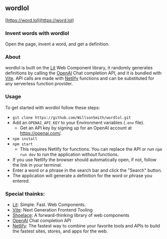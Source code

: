 ## wordlol
[https://word.lol](https://word.lol)

### Invent words with wordlol
Open the page, invent a word, and get a definition.

### About
wordlol is built on the [Lit](http://lit.dev) Web Component library, it randomly generates definitions by calling the [OpenAI](https://platform.openai.com/docs/guides/chat) Chat completion API, and it is bundled with [Vite](https://vitejs.dev). API calls are made with [Netlify](https://netlify.com) functions and can be substituted for any serverless function provider.


### Usage

To get started with wordlol follow these steps:

- `git clone https://github.com/WillsonSmith/wordlol.git`
- Add an `OPENAI_API_KEY` to your Environment variables (`.env` file).
  - Get an API key by signing up for an OpenAI account at https://openai.com/.
- `npm install`
- `npm start`
  - This requires Netlify for functions. You can replace the API or run `npm run dev` to run the application without functions.
- If you use Netlify the browser should automatically open, if not, follow the link in your terminal.
- Enter a word or a phrase in the search bar and click the "Search" button.
- The application will generate a definition for the word or phrase you entered.

### Special thainks:

- [Lit](https://lit.dev): Simple. Fast. Web Components.
- [Vite](https://vitejs.dev): Next Generation Frontend Tooling
- [Shoelace](https://shoelace.style): A forward-thinking library of web components
- [OpenAI](https://platform.openai.com/docs/guides/chat) Chat completion API
- [Netlify](https://netlify.com): The fastest way to combine your favorite tools and APIs to build the fastest sites, stores, and apps for the web.
